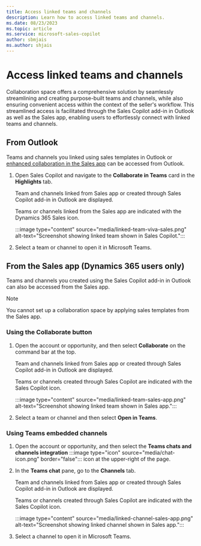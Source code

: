 ```yaml
---
title: Access linked teams and channels
description: Learn how to access linked teams and channels.
ms.date: 08/23/2023
ms.topic: article
ms.service: microsoft-sales-copilot
author: sbmjais
ms.author: shjais 
---
```


# Access linked teams and channels

Collaboration space offers a comprehensive solution by seamlessly streamlining and creating purpose-built teams and channels, while also ensuring convenient access within the context of the seller's workflow. This streamlined access is facilitated through the Sales Copilot add-in in Outlook as well as the Sales app, enabling users to effortlessly connect with linked teams and channels.

## From Outlook

Teams and channels you linked using sales templates in Outlook or [enhanced collaboration in the Sales app](/dynamics365/sales/teams-integration/teams-collaboration-enhanced-experience) can be accessed from Outlook.

1. Open Sales Copilot and navigate to the **Collaborate in Teams** card in the **Highlights** tab.

    Team and channels linked from Sales app or created through Sales Copilot add-in in Outlook are displayed.

    Teams or channels linked from the Sales app are indicated with the Dynamics 365 Sales icon.

    :::image type="content" source="media/linked-team-viva-sales.png" alt-text="Screenshot showing linked team shown in Sales Copilot.":::

1. Select a team or channel to open it in Microsoft Teams.

## From the Sales app (Dynamics 365 users only)

Teams and channels you created using the Sales Copilot add-in in Outlook can also be accessed from the Sales app.

> [!NOTE]
> You cannot set up a collaboration space by applying sales templates from the Sales app.

### Using the Collaborate button

1. Open the account or opportunity, and then select **Collaborate** on the command bar at the top.

    Team and channels linked from Sales app or created through Sales Copilot add-in in Outlook are displayed.

    Teams or channels created through Sales Copilot are indicated with the Sales Copilot icon.

    :::image type="content" source="media/linked-team-sales-app.png" alt-text="Screenshot showing linked team shown in Sales app.":::

1. Select a team or channel and then select **Open in Teams**.

### Using Teams embedded channels

1. Open the account or opportunity, and then select the **Teams chats and channels integration** :::image type="icon" source="media/chat-icon.png" border="false"::: icon at the upper-right of the page.

1. In the **Teams chat** pane, go to the **Channels** tab.

    Team and channels linked from Sales app or created through Sales Copilot add-in in Outlook are displayed.

    Teams or channels created through Sales Copilot are indicated with the Sales Copilot icon.

    :::image type="content" source="media/linked-channel-sales-app.png" alt-text="Screenshot showing linked channel shown in Sales app.":::

1. Select a channel to open it in Microsoft Teams.

